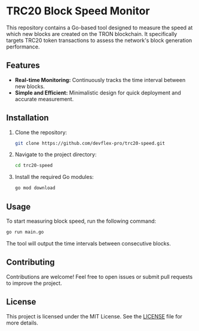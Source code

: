 # TRC20 Block Speed Monitor

This repository contains a Go-based tool designed to measure the speed at which new blocks are created on the TRON blockchain. It specifically targets TRC20 token transactions to assess the network's block generation performance.

## Features

- **Real-time Monitoring:** Continuously tracks the time interval between new blocks.
- **Simple and Efficient:** Minimalistic design for quick deployment and accurate measurement.

## Installation

1. Clone the repository:
   ```bash
   git clone https://github.com/devflex-pro/trc20-speed.git
   ```
2. Navigate to the project directory:
   ```bash
   cd trc20-speed
   ```
3. Install the required Go modules:
   ```bash
   go mod download
   ```

## Usage

To start measuring block speed, run the following command:

```bash
go run main.go
```

The tool will output the time intervals between consecutive blocks.

## Contributing

Contributions are welcome! Feel free to open issues or submit pull requests to improve the project.

## License

This project is licensed under the MIT License. See the [LICENSE](LICENSE) file for more details.
